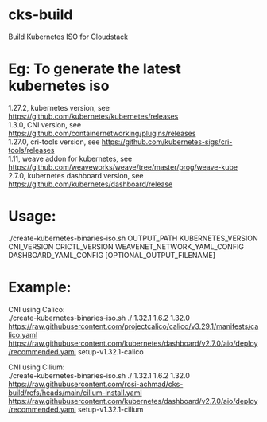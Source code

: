 # cks-build
Build Kubernetes ISO for Cloudstack

# Eg: To generate the latest kubernetes iso

1.27.2,		kubernetes version, see https://github.com/kubernetes/kubernetes/releases  
1.3.0,		CNI version, see https://github.com/containernetworking/plugins/releases  
1.27.0,		cri-tools version, see https://github.com/kubernetes-sigs/cri-tools/releases  
1.11,			weave addon for kubernetes, see https://github.com/weaveworks/weave/tree/master/prog/weave-kube  
2.7.0,		kubernetes dashboard version, see https://github.com/kubernetes/dashboard/release

# Usage:  
./create-kubernetes-binaries-iso.sh OUTPUT_PATH KUBERNETES_VERSION CNI_VERSION CRICTL_VERSION WEAVENET_NETWORK_YAML_CONFIG DASHBOARD_YAML_CONFIG [OPTIONAL_OUTPUT_FILENAME]

# Example:  
CNI using Calico:  
./create-kubernetes-binaries-iso.sh ./ 1.32.1 1.6.2 1.32.0 https://raw.githubusercontent.com/projectcalico/calico/v3.29.1/manifests/calico.yaml https://raw.githubusercontent.com/kubernetes/dashboard/v2.7.0/aio/deploy/recommended.yaml setup-v1.32.1-calico  

CNI using Cilium:  
./create-kubernetes-binaries-iso.sh ./ 1.32.1 1.6.2 1.32.0 https://raw.githubusercontent.com/rosi-achmad/cks-build/refs/heads/main/cilium-install.yaml https://raw.githubusercontent.com/kubernetes/dashboard/v2.7.0/aio/deploy/recommended.yaml setup-v1.32.1-cilium
